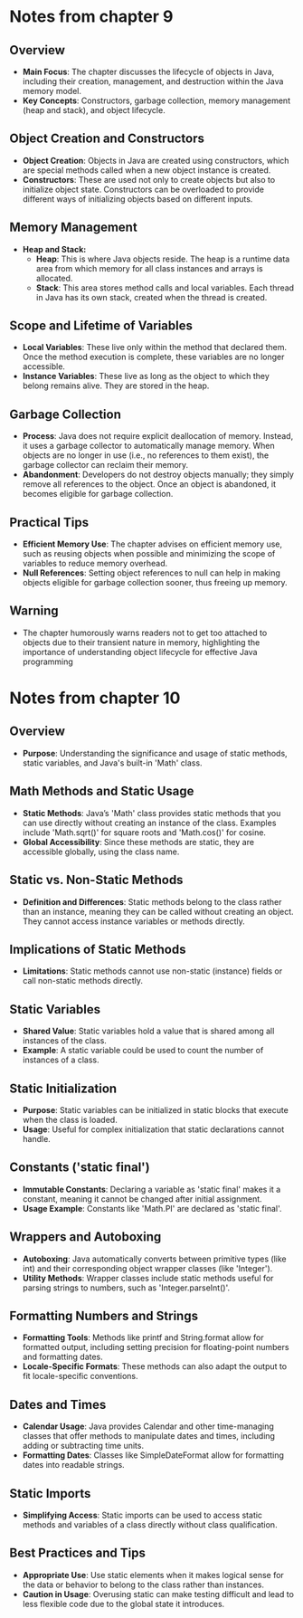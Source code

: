 # Notes from chapter 9
## Overview
- **Main Focus**: The chapter discusses the lifecycle of objects in Java, including their creation, management, and destruction within the Java memory model.
- **Key Concepts**: Constructors, garbage collection, memory management (heap and stack), and object lifecycle.
## Object Creation and Constructors
- **Object Creation**: Objects in Java are created using constructors, which are special methods called when a new object instance is created.
- **Constructors**: These are used not only to create objects but also to initialize object state. Constructors can be overloaded to provide different ways of initializing objects based on different inputs.
## Memory Management
- **Heap and Stack:**
  - **Heap**: This is where Java objects reside. The heap is a runtime data area from which memory for all class instances and arrays is allocated.
  - **Stack**: This area stores method calls and local variables. Each thread in Java has its own stack, created when the thread is created.
## Scope and Lifetime of Variables
- **Local Variables**: These live only within the method that declared them. Once the method execution is complete, these variables are no longer accessible.
- **Instance Variables**: These live as long as the object to which they belong remains alive. They are stored in the heap.
## Garbage Collection
- **Process**: Java does not require explicit deallocation of memory. Instead, it uses a garbage collector to automatically manage memory. When objects are no longer in use (i.e., no references to them exist), the garbage collector can reclaim their memory.
- **Abandonment**: Developers do not destroy objects manually; they simply remove all references to the object. Once an object is abandoned, it becomes eligible for garbage collection.
## Practical Tips
- **Efficient Memory Use**: The chapter advises on efficient memory use, such as reusing objects when possible and minimizing the scope of variables to reduce memory overhead.
- **Null References**: Setting object references to null can help in making objects eligible for garbage collection sooner, thus freeing up memory.
## Warning
- The chapter humorously warns readers not to get too attached to objects due to their transient nature in memory, highlighting the importance of understanding object lifecycle for effective Java programming
# Notes from chapter 10
## Overview
- **Purpose**: Understanding the significance and usage of static methods, static variables, and Java's built-in 'Math' class.
## Math Methods and Static Usage
- **Static Methods**: Java’s 'Math' class provides static methods that you can use directly without creating an instance of the class. Examples include 'Math.sqrt()' for square roots and 'Math.cos()' for cosine.
- **Global Accessibility**: Since these methods are static, they are accessible globally, using the class name.
## Static vs. Non-Static Methods
- **Definition and Differences**: Static methods belong to the class rather than an instance, meaning they can be called without creating an object. They cannot access instance variables or methods directly.
## Implications of Static Methods
- **Limitations**: Static methods cannot use non-static (instance) fields or call non-static methods directly.
## Static Variables
- **Shared Value**: Static variables hold a value that is shared among all instances of the class.
- **Example**: A static variable could be used to count the number of instances of a class.
## Static Initialization
- **Purpose**: Static variables can be initialized in static blocks that execute when the class is loaded.
- **Usage**: Useful for complex initialization that static declarations cannot handle.
## Constants ('static final')
- **Immutable Constants**: Declaring a variable as 'static final' makes it a constant, meaning it cannot be changed after initial assignment.
- **Usage Example**: Constants like 'Math.PI' are declared as 'static final'.
## Wrappers and Autoboxing
- **Autoboxing**: Java automatically converts between primitive types (like int) and their corresponding object wrapper classes (like 'Integer').
- **Utility Methods**: Wrapper classes include static methods useful for parsing strings to numbers, such as 'Integer.parseInt()'.
## Formatting Numbers and Strings
- **Formatting Tools**: Methods like printf and String.format allow for formatted output, including setting precision for floating-point numbers and formatting dates.
- **Locale-Specific Formats**: These methods can also adapt the output to fit locale-specific conventions.
## Dates and Times
- **Calendar Usage**: Java provides Calendar and other time-managing classes that offer methods to manipulate dates and times, including adding or subtracting time units.
- **Formatting Dates**: Classes like SimpleDateFormat allow for formatting dates into readable strings.
## Static Imports
- **Simplifying Access**: Static imports can be used to access static methods and variables of a class directly without class qualification.
## Best Practices and Tips
- **Appropriate Use**: Use static elements when it makes logical sense for the data or behavior to belong to the class rather than instances.
- **Caution in Usage**: Overusing static can make testing difficult and lead to less flexible code due to the global state it introduces.
